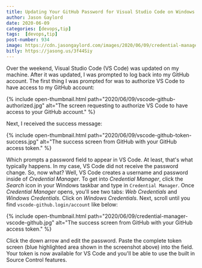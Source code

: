 ```yaml
---
title: Updating Your GitHub Password for Visual Studio Code on Windows
author: Jason Gaylord
date: 2020-06-09
categories: [devops,tip]
tags:  [devops,tip]
post-number: 934
image: https://cdn.jasongaylord.com/images/2020/06/09/credential-manager-vscode-github.jpg
bitly: https://jasong.us/3f44Siy
---
```


Over the weekend, Visual Studio Code (VS Code) was updated on my machine. After it was updated, I was prompted to log back into my GitHub account. The first thing I was prompted for was to authorize VS Code to have access to my GitHub account:

{% include open-thumbnail.html path="2020/06/09/vscode-github-authorized.jpg" alt="The screen requesting to authorize VS Code to have access to your GitHub account." %}

Next, I received the success message:

{% include open-thumbnail.html path="2020/06/09/vscode-github-token-success.jpg" alt="The success screen from GitHub with your GitHub access token." %}

Which prompts a password field to appear in VS Code. At least, that's what typically happens. In my case, VS Code did not receive the password change. So, now what? Well, VS Code creates a username and password inside of _Credential Manager_. To get into _Credential Manager_, click the _Search_ icon in your Windows taskbar and type in `Credential Manager`. Once _Credential Manager_ opens, you'll see two tabs: _Web Credentials_ and _Windows Credentials_. Click on _Windows Credentials_. Next, scroll until you find `vscode-github.login/account` like below:

{% include open-thumbnail.html path="2020/06/09/credential-manager-vscode-github.jpg" alt="The success screen from GitHub with your GitHub access token." %}

Click the down arrow and edit the password. Paste the complete token screen (blue highlighted area shown in the screenshot above) into the field. Your token is now available for VS Code and you'll be able to use the built in Source Control features.
